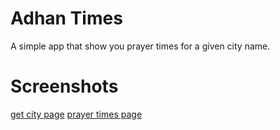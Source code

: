 # Adhan Times

A simple app that show you prayer times for a given city name.

# Screenshots
[get city page](https://github.com/MarouaneBouaricha/PrayerTimes/edit/master/screenshots/capture1.png)
[prayer times page](https://github.com/MarouaneBouaricha/PrayerTimes/edit/master/screenshots/capture2.png)

